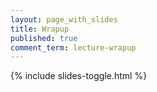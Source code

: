 ```yaml
---
layout: page_with_slides
title: Wrapup
published: true
comment_term: lecture-wrapup
---
```


{% include slides-toggle.html %}
